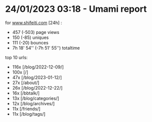 # 24/01/2023 03:18 - Umami report
for www.shifeiti.com [24h] :

 - 457 (-503) page views
 - 150 (-85) uniques
 - 111 (-20) bounces
 - 7h 18' 54'' (-7h 51' 55'') totaltime


top 10 urls:
 - 116x [/blog/2022-12-09/]
 - 100x [/]
 - 47x [/blog/2023-01-12/]
 - 27x [/about/]
 - 26x [/blog/2022-12-22/]
 - 16x [/bbtalk/]
 - 13x [/blog/categories/]
 - 12x [/blog/archives/]
 - 11x [/friends/]
 - 11x [/blog/tags/]



